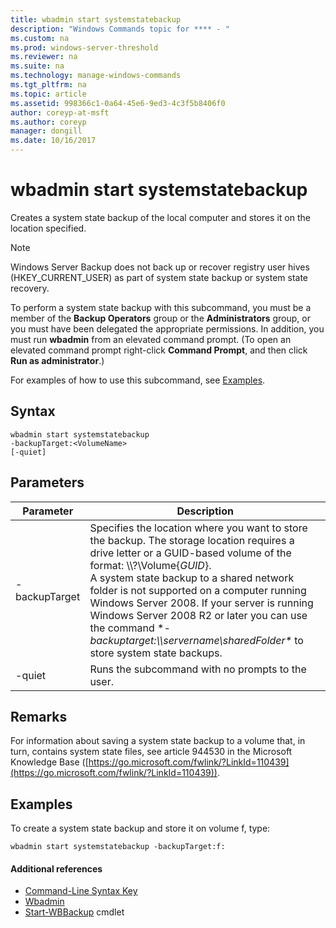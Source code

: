 ```yaml
---
title: wbadmin start systemstatebackup
description: "Windows Commands topic for **** - "
ms.custom: na
ms.prod: windows-server-threshold
ms.reviewer: na
ms.suite: na
ms.technology: manage-windows-commands
ms.tgt_pltfrm: na
ms.topic: article
ms.assetid: 998366c1-0a64-45e6-9ed3-4c3f5b8406f0
author: coreyp-at-msft
ms.author: coreyp
manager: dongill
ms.date: 10/16/2017
---
```


# wbadmin start systemstatebackup



Creates a system state backup of the local computer and stores it on the location specified.

> [!NOTE]
> Windows Server Backup does not back up or recover registry user hives (HKEY_CURRENT_USER) as part of system state backup or system state recovery.

To perform a system state backup with this subcommand, you must be a member of the **Backup Operators** group or the **Administrators** group, or you must have been delegated the appropriate permissions. In addition, you must run **wbadmin** from an elevated command prompt. (To open an elevated command prompt right-click **Command Prompt**, and then click **Run as administrator**.)

For examples of how to use this subcommand, see [Examples](#BKMK_examples).

## Syntax

```
wbadmin start systemstatebackup
-backupTarget:<VolumeName>
[-quiet]
```

## Parameters

|Parameter|Description|
|---------|-----------|
|-backupTarget|Specifies the location where you want to store the backup. The storage location requires a drive letter or a GUID-based volume of the format: \\\\?\Volume{*GUID*}.</br>A system state backup to a shared network folder is not supported on a computer running Windows Server 2008. If your server is running Windows Server 2008 R2 or later you can use the command **-backuptarget:\\\\servername\sharedFolder\** to store system state backups.|
|-quiet|Runs the subcommand with no prompts to the user.|

## Remarks

For information about saving a system state backup to a volume that, in turn, contains system state files, see article 944530 in the Microsoft Knowledge Base ([https://go.microsoft.com/fwlink/?LinkId=110439](https://go.microsoft.com/fwlink/?LinkId=110439)).

## <a name="BKMK_examples"></a>Examples

To create a system state backup and store it on volume f, type:
```
wbadmin start systemstatebackup -backupTarget:f:
```

#### Additional references

-   [Command-Line Syntax Key](command-line-syntax-key.md)
-   [Wbadmin](wbadmin.md)
-   [Start-WBBackup](https://technet.microsoft.com/library/jj902459.aspx) cmdlet